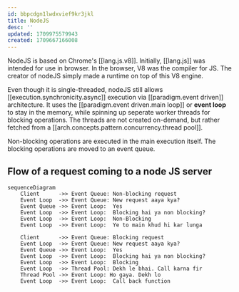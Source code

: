 ```yaml
---
id: bbpcdgn1lwdxvief9kr3jkl
title: NodeJS
desc: ''
updated: 1709975579943
created: 1709667166008
---
```


NodeJS is based on Chrome's [[lang.js.v8]]. Initially, [[lang.js]] was intended for use in browser. In the browser, V8 was the compiler for JS. The creator of nodeJS simply made a runtime on top of this V8 engine.

Even though it is single-threaded, nodeJS still allows [[execution.synchronicity.async]] execution via [[paradigm.event driven]] architecture. It uses the [[paradigm.event driven.main loop]] or **event loop** to stay in the memory, while spinning up seperate worker threads for blocking operations. The threads are not created on-demand, but rather fetched from a [[arch.concepts.pattern.concurrency.thread pool]].

Non-blocking operations are executed in the main execution itself. The blocking operations are moved to an event queue.

## Flow of a request coming to a node JS server

```mermaid
sequenceDiagram
    Client      ->> Event Queue: Non-blocking request
    Event Loop  ->> Event Queue: New request aaya kya?
    Event Queue ->> Event Loop:  Yes
    Event Loop  ->> Event Loop:  Blocking hai ya non blocking?
    Event Loop  ->> Event Loop:  Non-Blocking
    Event Loop  ->> Event Loop:  Ye to main khud hi kar lunga

    Client      ->> Event Queue: Blocking request
    Event Loop  ->> Event Queue: New request aaya kya?
    Event Queue ->> Event Loop:  Yes
    Event Loop  ->> Event Loop:  Blocking hai ya non blocking?
    Event Loop  ->> Event Loop:  Blocking
    Event Loop  ->> Thread Pool: Dekh le bhai. Call karna fir
    Thread Pool ->> Event Loop: Ho gaya. Dekh lo
    Event Loop  ->> Event Loop:  Call back function    
```


